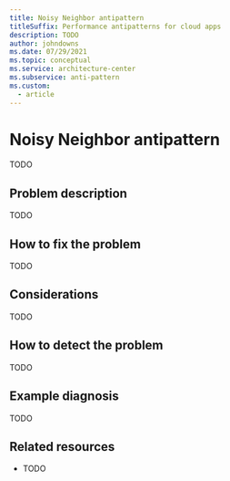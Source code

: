 ```yaml
---
title: Noisy Neighbor antipattern
titleSuffix: Performance antipatterns for cloud apps
description: TODO
author: johndowns
ms.date: 07/29/2021
ms.topic: conceptual
ms.service: architecture-center
ms.subservice: anti-pattern
ms.custom:
  - article
---
```


# Noisy Neighbor antipattern

TODO

## Problem description

TODO

## How to fix the problem

TODO

## Considerations

TODO

## How to detect the problem

TODO

## Example diagnosis

TODO

## Related resources

 * TODO
